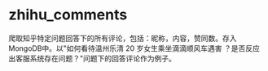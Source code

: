 # zhihu_comments
爬取知乎特定问题回答下的所有评论，包括：昵称，内容，赞同数。存入MongoDB中。以"如何看待温州乐清 20 岁女生乘坐滴滴顺风车遇害 ？是否反应出客服系统存在问题？"问题下的回答评论作为例子。
